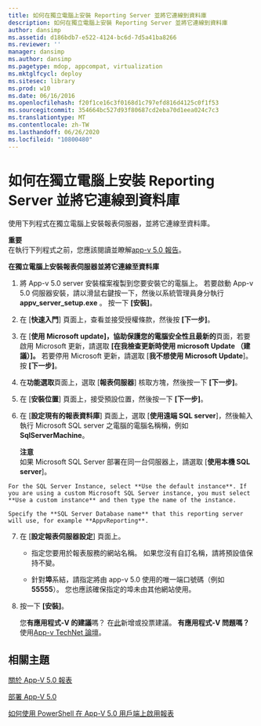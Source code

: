 ```yaml
---
title: 如何在獨立電腦上安裝 Reporting Server 並將它連線到資料庫
description: 如何在獨立電腦上安裝 Reporting Server 並將它連線到資料庫
author: dansimp
ms.assetid: d186bdb7-e522-4124-bc6d-7d5a41ba8266
ms.reviewer: ''
manager: dansimp
ms.author: dansimp
ms.pagetype: mdop, appcompat, virtualization
ms.mktglfcycl: deploy
ms.sitesec: library
ms.prod: w10
ms.date: 06/16/2016
ms.openlocfilehash: f20f1ce16c3f0168d1c797efd816d4125c0f1f53
ms.sourcegitcommit: 354664bc527d93f80687cd2eba70d1eea024c7c3
ms.translationtype: MT
ms.contentlocale: zh-TW
ms.lasthandoff: 06/26/2020
ms.locfileid: "10800480"
---
```

# 如何在獨立電腦上安裝 Reporting Server 並將它連線到資料庫


使用下列程式在獨立電腦上安裝報表伺服器，並將它連線至資料庫。

**重要**  
在執行下列程式之前，您應該閱讀並瞭解[app-v 5.0 報告](about-app-v-50-reporting.md)。



**在獨立電腦上安裝報表伺服器並將它連線至資料庫**

1.  將 App-v 5.0 server 安裝檔案複製到您要安裝它的電腦上。 若要啟動 App-v 5.0 伺服器安裝，請以滑鼠右鍵按一下，然後以系統管理員身分執行**appv\_server\_setup.exe** 。 按一下 **\[安裝\]**。

2.  在 [**快速入門**] 頁面上，查看並接受授權條款，然後按 **[下一步]**。

3.  在 [**使用 Microsoft update]，協助保護您的電腦安全性且最新的**頁面，若要啟用 Microsoft 更新，請選取 **[在我檢查更新時使用 microsoft Update （建議）]。** 若要停用 Microsoft 更新，請選取 [**我不想使用 Microsoft Update**]。 按 **\[下一步\]**。

4.  在**功能選取**頁面上，選取 [**報表伺服器**] 核取方塊，然後按一下 **[下一步]**。

5.  在 [**安裝位置**] 頁面上，接受預設位置，然後按一下 **[下一步]**。

6.  在 [**設定現有的報表資料庫**] 頁面上，選取 [**使用遠端 SQL server**]，然後輸入執行 Microsoft SQL server 之電腦的電腦名稱稱，例如**SqlServerMachine**。

    **注意**  
    如果 Microsoft SQL Server 部署在同一台伺服器上，請選取 [**使用本機 SQL server**]。



~~~
For the SQL Server Instance, select **Use the default instance**. If you are using a custom Microsoft SQL Server instance, you must select **Use a custom instance** and then type the name of the instance.

Specify the **SQL Server Database name** that this reporting server will use, for example **AppvReporting**.
~~~

7. 在 [**設定報表伺服器設定**] 頁面上。

   -   指定您要用於報表服務的網站名稱。 如果您沒有自訂名稱，請將預設值保持不變。

   -   針對**埠**系結，請指定將由 app-v 5.0 使用的唯一端口號碼（例如**55555**）。 您也應該確保指定的埠未由其他網站使用。

8. 按一下 **\[安裝\]**。

   您**有應用程式-V 的建議**嗎？ 在[此](http://appv.uservoice.com/forums/280448-microsoft-application-virtualization)新增或投票建議。 **有應用程式-V 問題嗎？** 使用[App-v TechNet 論壇](https://social.technet.microsoft.com/Forums/home?forum=mdopappv)。

## 相關主題


[關於 App-V 5.0 報表](about-app-v-50-reporting.md)

[部署 App-V 5.0](deploying-app-v-50.md)

[如何使用 PowerShell 在 App-V 5.0 用戶端上啟用報表](how-to-enable-reporting-on-the-app-v-50-client-by-using-powershell.md)









